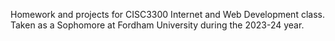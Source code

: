 Homework and projects for CISC3300 Internet and Web Development class. Taken as a Sophomore at Fordham University during the 2023-24 year. 
